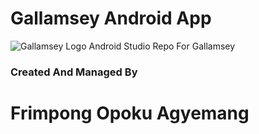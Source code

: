 # Gallamsey Android App
![Gallamsey Logo](https://drive.google.com/file/d/1raSBl_5vK-nfP8cyWjCEPYFFIdfO9rZq/view?usp=sharing)
Android Studio Repo For Gallamsey
### Created And Managed By 
# Frimpong Opoku Agyemang
